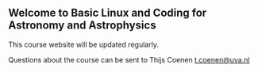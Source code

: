 ## Welcome to Basic Linux and Coding for Astronomy and Astrophysics
This course website will be updated regularly.

Questions about the course can be sent to Thijs Coenen <t.coenen@uva.nl>
